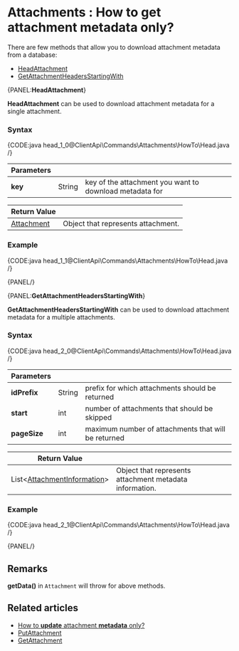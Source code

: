 # Attachments : How to get attachment metadata only?

There are few methods that allow you to download attachment metadata from a database:   
- [HeadAttachment](../../../client-api/commands/attachments/how-to/get-attachment-metadata-only#head)   
- [GetAttachmentHeadersStartingWith](../../../client-api/commands/attachments/how-to/get-attachment-metadata-only#getattachmentheadersstartingwith)   

{PANEL:**HeadAttachment**}

**HeadAttachment** can be used to download attachment metadata for a single attachment.

### Syntax

{CODE:java head_1_0@ClientApi\Commands\Attachments\HowTo\Head.java /}

| Parameters | | |
| ------------- | ------------- | ----- |
| **key** | String | key of the attachment you want to download metadata for |

| Return Value | |
| ------------- | ----- |
| [Attachment](../../../glossary/json/attachment) | Object that represents attachment. |

### Example

{CODE:java head_1_1@ClientApi\Commands\Attachments\HowTo\Head.java /}

{PANEL/}

{PANEL:**GetAttachmentHeadersStartingWith**}

**GetAttachmentHeadersStartingWith** can be used to download attachment metadata for a multiple attachments.

### Syntax

{CODE:java head_2_0@ClientApi\Commands\Attachments\HowTo\Head.java /}

| Parameters | | |
| ------------- | ------------- | ----- |
| **idPrefix** | String | prefix for which attachments should be returned |
| **start** | int | number of attachments that should be skipped |
| **pageSize** | int | maximum number of attachments that will be returned |

| Return Value | |
| ------------- | ----- |
| List&lt;[AttachmentInformation](../../../glossary/json/attachment-information)&gt; | Object that represents attachment metadata information. |

### Example

{CODE:java head_2_1@ClientApi\Commands\Attachments\HowTo\Head.java /}

{PANEL/}

## Remarks

**getData()**  in `Attachment` will throw for above methods.

## Related articles

- [How to **update** attachment **metadata** only?](../../../client-api/commands/attachments/how-to/update-attachment-metadata-only)  
- [PutAttachment](../../../client-api/commands/attachments/put)  
- [GetAttachment](../../../client-api/commands/attachments/get)  